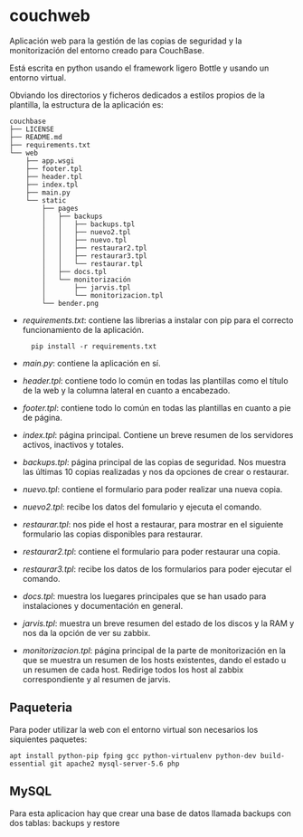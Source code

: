 # couchweb
Aplicación web para la gestión de las copias de seguridad y la monitorización del entorno creado para CouchBase.

Está escrita en python usando el framework ligero Bottle y usando un entorno virtual.

Obviando los directorios y ficheros dedicados a estilos propios de la plantilla, la estructura de la aplicación es:

	couchbase
	├── LICENSE
	├── README.md
	├── requirements.txt
	└── web
		├── app.wsgi
		├── footer.tpl
		├── header.tpl
		├── index.tpl
		├── main.py
		└── static
			├── pages
			│	├── backups
			│	│	├── backups.tpl
			│	│	├── nuevo2.tpl
			│	│	├── nuevo.tpl
			│	│	├── restaurar2.tpl
			│	│	├── restaurar3.tpl
			│	│	└── restaurar.tpl
			│	├── docs.tpl
			│	└── monitorización
			│		├── jarvis.tpl
			│		└── monitorizacion.tpl
			└── bender.png

- *requirements.txt*: contiene las librerias a instalar con pip para el correcto funcionamiento de la aplicación.
	
		pip install -r requirements.txt

- *main.py*: contiene la aplicación en sí.
- *header.tpl*: contiene todo lo común en todas las plantillas como el título de la web y la columna lateral en cuanto a encabezado.
- *footer.tpl*: contiene todo lo común en todas las plantillas en cuanto a pie de página.
- *index.tpl*: página principal. Contiene un breve resumen de los servidores activos, inactivos y totales.
- *backups.tpl*: página principal de las copias de seguridad. Nos muestra las últimas 10 copias realizadas y nos da opciones de crear o restaurar.
- *nuevo.tpl*: contiene el formulario para poder realizar una nueva copia.
- *nuevo2.tpl*: recibe los datos del fomulario y ejecuta el comando.
- *restaurar.tpl*: nos pide el host a restaurar, para mostrar en el siguiente formulario las copias disponibles para restaurar.
- *restaurar2.tpl*: contiene el formulario para poder restaurar una copia.
- *restaurar3.tpl*: recibe los datos de los formularios para poder ejecutar el comando.
- *docs.tpl*: muestra los luegares principales que se han usado para instalaciones y documentación en general.
- *jarvis.tpl*: muestra un breve resumen del estado de los discos y la RAM y nos da la opción de ver su zabbix.
- *monitorizacion.tpl*: página principal de la parte de monitorización en la que se muestra un resumen de los hosts existentes, dando el estado u un resumen de cada host. Redirige todos los host al zabbix correspondiente y al resumen de jarvis.

## Paqueteria
Para poder utilizar la web con el entorno virtual son necesarios los siquientes paquetes:
	
	apt install python-pip fping gcc python-virtualenv python-dev build-essential git apache2 mysql-server-5.6 php 

## MySQL
Para esta aplicacion hay que crear una base de datos llamada backups con dos tablas: backups y restore


